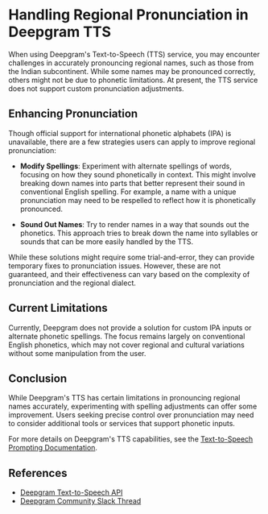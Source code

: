 # Handling Regional Pronunciation in Deepgram TTS

When using Deepgram's Text-to-Speech (TTS) service, you may encounter challenges in accurately pronouncing regional names, such as those from the Indian subcontinent. While some names may be pronounced correctly, others might not be due to phonetic limitations. At present, the TTS service does not support custom pronunciation adjustments.

## Enhancing Pronunciation

Though official support for international phonetic alphabets (IPA) is unavailable, there are a few strategies users can apply to improve regional pronunciation:

- **Modify Spellings**: Experiment with alternate spellings of words, focusing on how they sound phonetically in context. This might involve breaking down names into parts that better represent their sound in conventional English spelling. For example, a name with a unique pronunciation may need to be respelled to reflect how it is phonetically pronounced.

- **Sound Out Names**: Try to render names in a way that sounds out the phonetics. This approach tries to break down the name into syllables or sounds that can be more easily handled by the TTS.

While these solutions might require some trial-and-error, they can provide temporary fixes to pronunciation issues. However, these are not guaranteed, and their effectiveness can vary based on the complexity of pronunciation and the regional dialect.

## Current Limitations

Currently, Deepgram does not provide a solution for custom IPA inputs or alternate phonetic spellings. The focus remains largely on conventional English phonetics, which may not cover regional and cultural variations without some manipulation from the user.

## Conclusion

While Deepgram's TTS has certain limitations in pronouncing regional names accurately, experimenting with spelling adjustments can offer some improvement. Users seeking precise control over pronunciation may need to consider additional tools or services that support phonetic inputs.

For more details on Deepgram's TTS capabilities, see the [Text-to-Speech Prompting Documentation](https://developers.deepgram.com/docs/text-to-speech-prompting).

## References

- [Deepgram Text-to-Speech API](https://developers.deepgram.com/docs/tts-rest)
- [Deepgram Community Slack Thread](#)